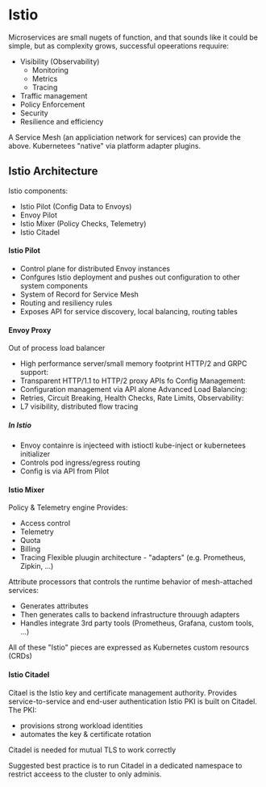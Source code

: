 # Istio
Microservices are small nugets of function, and that sounds like it could be simple, but as complexity grows, successful opeerations requuire:
- Visibility (Observability)
  - Monitoring
  - Metrics
  - Tracing
- Traffic management
- Policy Enforcement
- Security
- Resilience and efficiency

A Service Mesh (an appliciation network for services) can provide the above. Kubernetees "native" via platform adapter plugins.

## Istio Architecture
Istio components:
- Istio Pilot (Config Data to Envoys)
- Envoy Pilot 
- Istio Mixer (Policy Checks, Telemetry)
- Istio Citadel

#### Istio Pilot
- Control plane for distributed Envoy instances
- Confgures Istio deployment and pushes out configuration to other system components
- System of Record for Service Mesh
- Routing and resiliency rules
- Exposes API for service discovery, local balancing, routing tables

#### Envoy Proxy
Out of process load balancer
- High performance server/small memory footprint
HTTP/2 and GRPC support:
- Transparent HTTP/1.1 to HTTP/2 proxy
APIs fo Config Management:
- Configuration management via API alone
Advanced Load Balancing:
- Retries, Circuit Breaking, Health Checks, Rate Limits,
Observability:
- L7 visibility, distributed flow tracing

##### In Istio
- Envoy containre is injecteed with istioctl kube-inject or kubernetees initializer
- Controls pod ingress/egress routing
- Config is via API from Pilot

#### Istio Mixer
Policy & Telemetry engine
Provides:
- Access control
- Telemetry
- Quota
- Billing
- Tracing
Flexible pluugin architecture - "adapters" (e.g. Prometheus, Zipkin, ...)

Attribute processors that controls the runtime behavior of mesh-attached services:
- Generates attributes
- Then generates calls to backend infrastructure throuugh adapters
- Handles integrate 3rd party tools (Prometheus, Grafana, custom tools, ...)

All of these "Istio" pieces are expressed as Kubernetes custom resourcs (CRDs)

#### Istio Citadel
Citael is the Istio key and certificate management authority.
Provides service-to-service and end-user authentication
Istio PKI is built on Citadel. The PKI:
- provisions strong workload identities
- automates the key & certificate rotation

Citadel is needed for mutual TLS to work correctly

Suggested best practice is to run Citadel in a dedicated namespace to restrict acceess to the cluster to only adminis.


